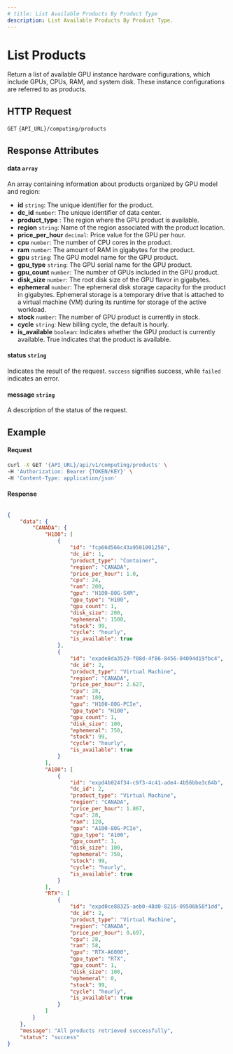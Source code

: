 ```yaml
---
# title: List Available Products By Product Type
description: List Available Products By Product Type.
---
```


# List Products

Return a list of available GPU instance hardware configurations, which include GPUs, CPUs, RAM, and system disk.
These instance configurations are referred to as products.

## HTTP Request

`GET` `{API_URL}/computing/products`

## Response Attributes

#### data `array`

An array containing information about products organized by GPU model and region:

- **id** `string`: The unique identifier for the product.
- **dc_id** `number`: The unique identifier of data center.
- **product_type** : The region where the GPU product is available.
- **region** `string`: Name of the region associated with the product location.
- **price_per_hour** `decimal`: Price value for the GPU per hour.
- **cpu** `number`: The number of CPU cores in the product.
- **ram** `number`: The amount of RAM in gigabytes for the product.
- **gpu** `string`: The GPU model name for the GPU product.
- **gpu_type** `string`: The GPU serial name for the GPU product.
- **gpu_count** `number`: The number of GPUs included in the GPU product.
- **disk_size** `number`: The root disk size of the GPU flavor in gigabytes.
- **ephemeral** `number`: The ephemeral disk storage capacity for the product in gigabytes. Ephemeral storage is a temporary drive that is attached to a virtual machine (VM) during its runtime for storage of the active workload.
- **stock** `number`: The number of GPU product is currently in stock.
- **cycle** `string`: New billing cycle, the default is hourly.
- **is_available** `boolean`: Indicates whether the GPU product is currently available. True indicates that the product is available.

#### status `string`

Indicates the result of the request. `success` signifies success, while `failed` indicates an error.

#### message `string`

A description of the status of the request.

## Example

#### Request

```bash
curl -X GET '{API_URL}/api/v1/computing/products' \
-H 'Authorization: Bearer {TOKEN/KEY}' \
-H 'Content-Type: application/json'
```

#### Response

```json

{
    "data": {
        "CANADA": {
            "H100": [
                {
                    "id": "fcp66d566c43a9501001256",
                    "dc_id": 1,
                    "product_type": "Container",
                    "region": "CANADA",
                    "price_per_hour": 1.0,
                    "cpu": 24,
                    "ram": 200,
                    "gpu": "H100-80G-SXM",
                    "gpu_type": "H100",
                    "gpu_count": 1,
                    "disk_size": 200,
                    "ephemeral": 1500,
                    "stock": 99,
                    "cycle": "hourly",
                    "is_available": true
                },
                {
                    "id": "expde8da3529-f08d-4f86-8456-04094d19fbc4",
                    "dc_id": 2,
                    "product_type": "Virtual Machine",
                    "region": "CANADA",
                    "price_per_hour": 2.627,
                    "cpu": 28,
                    "ram": 180,
                    "gpu": "H100-80G-PCIe",
                    "gpu_type": "H100",
                    "gpu_count": 1,
                    "disk_size": 100,
                    "ephemeral": 750,
                    "stock": 99,
                    "cycle": "hourly",
                    "is_available": true
                }
            ],
            "A100": [
                {
                    "id": "expd4b024f34-c9f3-4c41-ade4-4b56bbe3c64b",
                    "dc_id": 2,
                    "product_type": "Virtual Machine",
                    "region": "CANADA",
                    "price_per_hour": 1.867,
                    "cpu": 28,
                    "ram": 120,
                    "gpu": "A100-80G-PCIe",
                    "gpu_type": "A100",
                    "gpu_count": 1,
                    "disk_size": 100,
                    "ephemeral": 750,
                    "stock": 99,
                    "cycle": "hourly",
                    "is_available": true
                }
            ],
            "RTX": [
                {
                    "id": "expd0ce88325-aeb0-48d0-8216-09506b58f1dd",
                    "dc_id": 2,
                    "product_type": "Virtual Machine",
                    "region": "CANADA",
                    "price_per_hour": 0.697,
                    "cpu": 28,
                    "ram": 58,
                    "gpu": "RTX-A6000",
                    "gpu_type": "RTX",
                    "gpu_count": 1,
                    "disk_size": 100,
                    "ephemeral": 0,
                    "stock": 99,
                    "cycle": "hourly",
                    "is_available": true
                }
            ]
        }
    },
    "message": "All products retrieved successfully",
    "status": "success"
}

```
